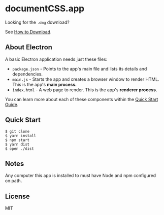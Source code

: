 # documentCSS.app

Looking for the `.dmg` download?

See [How to Download](https://github.com/fidojs/documentcss-app/wiki/How-to-Download).

## About Electron

A basic Electron application needs just these files:

- `package.json` - Points to the app's main file and lists its details and dependencies.
- `main.js` - Starts the app and creates a browser window to render HTML. This is the app's **main process**.
- `index.html` - A web page to render. This is the app's **renderer process**.

You can learn more about each of these components within the [Quick Start Guide](http://electron.atom.io/docs/tutorial/quick-start).

## Quick Start

```console
$ git clone
$ yarn install
$ npm start
$ yarn dist
$ open ./dist
```

## Notes

Any computer this app is installed to must have Node and npm configured on path.

## License

MIT

